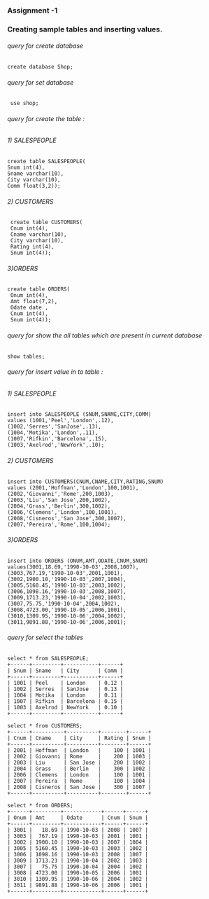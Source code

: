 ### Assignment -1 

### Creating sample tables and inserting values.





###### query for create database

```
create database Shop;
```



###### query for set database 

```
 use shop;
```



###### query for create the table :

###### 1) SALESPEOPLE

```
create table SALESPEOPLE(
Snum int(4),
Sname varchar(10),
City varchar(10),
Comm float(3,2));
```



###### 2) CUSTOMERS

```
 create table CUSTOMERS(
 Cnum int(4),
 Cname varchar(10),
 City varchar(10),
 Rating int(4),
 Snum int(4));
```



######  3)ORDERS

```
create table ORDERS(
 Onum int(4),
 Amt float(7,2),
 Odate date ,
 Cnum int(4),
 Snum int(4));
```



###### query for show the all tables which are present in current database 

```
show tables;
```



###### query for insert value in to table : 

###### 1) SALESPEOPLE

```
insert into SALESPEOPLE (SNUM,SNAME,CITY,COMM)
values (1001,'Peel','London',.12),
(1002,'Serres','SanJose',.13),
(1004,'Motika','London',.11),
(1007,'Rifkin','Barcelona',.15),
(1003,'Axelrod','NewYork',.10);
```



###### 2) CUSTOMERS

```
insert into CUSTOMERS(CNUM,CNAME,CITY,RATING,SNUM)
values (2001,'Hoffman','London',100,1001),
(2002,'Giovanni','Rome',200,1003),
(2003,'Liu','San Jose',200,1002),
(2004,'Grass','Berlin',300,1002),
(2006,'Clemens','London',100,1001),
(2008,'Cisneros','San Jose',300,1007),
(2007,'Pereira','Rome',100,1004);
```



######  3)ORDERS

```
insert into ORDERS (ONUM,AMT,ODATE,CNUM,SNUM)
values(3001,18.69,'1990-10-03',2008,1007),
(3003,767.19,'1990-10-03',2001,1001),
(3002,1900.10,'1990-10-03',2007,1004),
(3005,5160.45,'1990-10-03',2003,1002),
(3006,1098.16,'1990-10-03',2008,1007),
(3009,1713.23,'1990-10-04',2002,1003),
(3007,75.75,'1990-10-04',2004,1002),
(3008,4723.00,'1990-10-05',2006,1001),
(3010,1309.95,'1990-10-06',2004,1002),
(3011,9891.88,'1990-10-06',2006,1001);
```



###### query for select the tables

```
select * from SALESPEOPLE;
+------+---------+-----------+------+
| Snum | Sname   | City      | Comm |
+------+---------+-----------+------+
| 1001 | Peel    | London    | 0.12 |
| 1002 | Serres  | SanJose   | 0.13 |
| 1004 | Motika  | London    | 0.11 |
| 1007 | Rifkin  | Barcelona | 0.15 |
| 1003 | Axelrod | NewYork   | 0.10 |
+------+---------+-----------+------+

select * from CUSTOMERS;
+------+----------+----------+--------+------+
| Cnum | Cname    | City     | Rating | Snum |
+------+----------+----------+--------+------+
| 2001 | Hoffman  | London   |    100 | 1001 |
| 2002 | Giovanni | Rome     |    200 | 1003 |
| 2003 | Liu      | San Jose |    200 | 1002 |
| 2004 | Grass    | Berlin   |    300 | 1002 |
| 2006 | Clemens  | London   |    100 | 1001 |
| 2007 | Pereira  | Rome     |    100 | 1004 |
| 2008 | Cisneros | San Jose |    300 | 1007 |
+------+----------+----------+--------+------+

select * from ORDERS;
+------+---------+------------+------+------+
| Onum | Amt     | Odate      | Cnum | Snum |
+------+---------+------------+------+------+
| 3001 |   18.69 | 1990-10-03 | 2008 | 1007 |
| 3003 |  767.19 | 1990-10-03 | 2001 | 1001 |
| 3002 | 1900.10 | 1990-10-03 | 2007 | 1004 |
| 3005 | 5160.45 | 1990-10-03 | 2003 | 1002 |
| 3006 | 1098.16 | 1990-10-03 | 2008 | 1007 |
| 3009 | 1713.23 | 1990-10-04 | 2002 | 1003 |
| 3007 |   75.75 | 1990-10-04 | 2004 | 1002 |
| 3008 | 4723.00 | 1990-10-05 | 2006 | 1001 |
| 3010 | 1309.95 | 1990-10-06 | 2004 | 1002 |
| 3011 | 9891.88 | 1990-10-06 | 2006 | 1001 |
+------+---------+------------+------+------+
```

